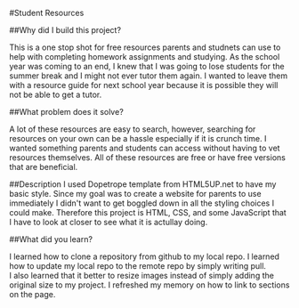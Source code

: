 #Student Resources

##Why did I build this project?

This is a one stop shot for free resources parents and studnets can use to help with completing homework assignments and studying. As the school year was coming to an end, I knew that I was going to lose students for the summer break and I might not ever tutor them again. I wanted to leave them with a resource guide for next school year because it is possible they will not be able to get a tutor. 

##What problem does it solve?

A lot of these resources are easy to search, however, searching for resources on your own can be a hassle especially if it is crunch time. I wanted something parents and students can access without having to vet resources themselves. All of these resources are free or have free versions that are beneficial. 

##Description
I used Dopetrope template from HTML5UP.net to have my basic style. Since my goal was to create a website for parents to use immediately I didn't want to get boggled down in all the styling choices I could make. Therefore this project is HTML, CSS, and some JavaScript that I have to look at closer to see what it is actullay doing. 

##What did you learn?

I learned how to clone a repository from github to my local repo. 
I learned how to update my local repo to the remote repo by simply writing pull.  
I also learned that it better to resize images instead of simply adding the original size to my project. 
I refreshed my memory on how to link to sections on the page.  

